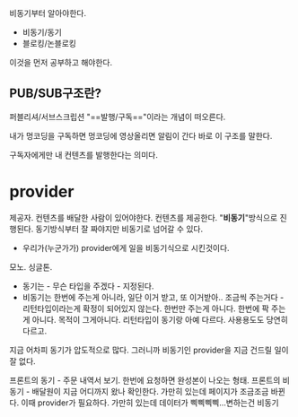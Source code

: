 
비동기부터 알아야한다.

- 비동기/동기 
- 블로킹/논블로킹

이것을 먼저 공부하고 해야한다.



## PUB/SUB구조란?

퍼블리셔/서브스크립션
"==발행/구독=="이라는 개념이 떠오른다.

내가 멍코딩을 구독하면
멍코딩에 영상올리면 알림이 간다
바로 이 구조를 말한다.

구독자에게만 내 컨텐츠를 발행한다는 의미다.



# provider

제공자. 컨텐츠를 배달한 사람이 있어야한다.
컨텐츠를 제공한다. 
"**비동기**"방식으로 진행된다.
동기방식부터 잘 짜야지만 비동기로 넘어갈 수 있다.

- 우리가(누군가가)  provider에게 일을 비동기식으로 시킨것이다.


모노. 싱글톤.

- 동기는 - 무슨 타입을 주겠다 - 지정된다. 
- 비동기는 한번에 주는게 아니라, 일단 이거 받고, 또 이거받아.. 조금씩 주는거다 - 리턴타입이라는게 확정이 되어있지 않는다. 한번만 주는게 아니다. 한번에 팍 주는게 아니다. 목적이 그게아니다. 리턴타입이 동기랑 아예 다르다. 사용용도도 당연히 다르고.

지금 어차피 동기가 압도적으로 많다. 
그러니까 비동기인 provider을 지금 건드릴 일이 잘 없다.

프론트의 동기 - 주문 내역서 보기. 한번에 요청하면 완성본이 나오는 형태.
프론트의 비동기 - 배달원이 지금 어디까지 왔나 확인한다. 가만히 있는데 페이지가 조금조금 바뀐다. 이때 provider가 필요하다. 가만히 있는데 데이터가 삑삑삑삑...변하는건 비동기

